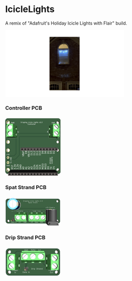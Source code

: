 # IcicleLights
A remix of "Adafruit's Holiday Icicle Lights with Flair" build.

<img src="./images/IcicleLights.gif" width=75% height=75%>

<h3>Controller PCB<h3>
<img src="./images/LedController-3d.png" width=35% height=35%>
<h3>Spat Strand PCB<h3>
<img src="./images/LedSplatStrand-3d.png" width=35% height=35%>
<h3>Drip Strand PCB<h3>
<img src="./images/LedDripStrand-3d.png" width=35% height=25%>
